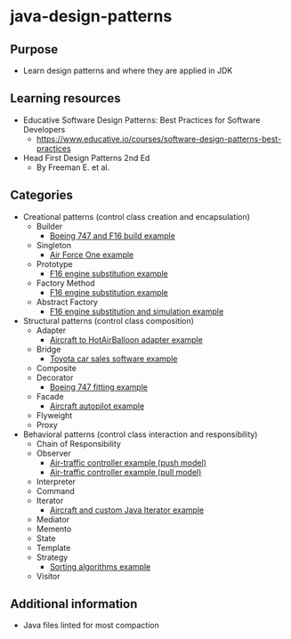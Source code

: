 # java-design-patterns

## Purpose

- Learn design patterns and where they are applied in JDK

## Learning resources

- Educative Software Design Patterns: Best Practices for Software Developers
  - https://www.educative.io/courses/software-design-patterns-best-practices
- Head First Design Patterns 2nd Ed
  - By Freeman E. et al.

## Categories

- Creational patterns (control class creation and encapsulation)
  - Builder
    - [Boeing 747 and F16 build example](src/main/java/creational/builder/BuilderPattern.java)
  - Singleton
    - [Air Force One example](src/main/java/creational/singleton/SingletonPattern.java)
  - Prototype
    - [F16 engine substitution example](src/main/java/creational/prototype/PrototypePattern.java)
  - Factory Method
    - [F16 engine substitution example](src/main/java/creational/factorymethod/FactoryMethodPattern.java)
  - Abstract Factory
    - [F16 engine substitution and simulation example](src/main/java/creational/abstractfactory/AbstractFactoryPattern.java)
- Structural patterns (control class composition)
  - Adapter
    - [Aircraft to HotAirBalloon adapter example](src/main/java/structural/adapter/AdapterPattern.java)
  - Bridge
    - [Toyota car sales software example](src/main/java/structural/bridge/BridgePattern.java)
  - Composite
  - Decorator
    - [Boeing 747 fitting example](src/main/java/structural/decorator/DecoratorPattern.java)
  - Facade
    - [Aircraft autopilot example](src/main/java/structural/facade/FacadePattern.java)
  - Flyweight
  - Proxy
- Behavioral patterns (control class interaction and responsibility)
  - Chain of Responsibility
  - Observer
    - [Air-traffic controller example (push model)](src/main/java/behavioral/observer/push/ObserverPattern.java)
    - [Air-traffic controller example (pull model)](src/main/java/behavioral/observer/pull/ObserverPattern.java)
  - Interpreter
  - Command
  - Iterator
    - [Aircraft and custom Java Iterator example](src/main/java/behavioral/iterator/IteratorPattern.java)
  - Mediator
  - Memento
  - State
  - Template
  - Strategy
    - [Sorting algorithms example](src/main/java/behavioral/strategy/StrategyPattern.java)
  - Visitor

## Additional information

- Java files linted for most compaction
